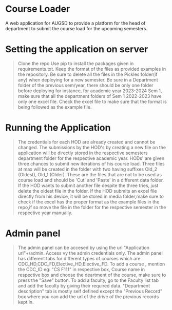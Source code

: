 # Course Loader
A web application for AUGSD to provide a platform for the head of department to submit the course load for the upcoming semesters.

# Setting the application on server
>Clone the repo
>Use pip to install the packages given in requirements.txt.
>Keep the format of the files as provided examples in the repository.
>Be sure to delete all the files in the Pickles folder(if any) when deploying for a new semester.
>Be sure in a Department folder of the previous sem/year, there should be only one folder before deploying for instance, for academic year 2023-2024 Sem 1, make sure that all the department folders of Sem 1 2022-2023 have only one excel file.
>Check the excel file to make sure that the format is being followed as the example file.

# Running the Application
> The credentials for each HOD are already created and cannot be changed.
>The submissions by the HOD's by creating a new file on the application will be directly stored in the respective semesters department folder for the respective academic year.
>HODs' are given three chances to submit new iterations of his course load.
>Three files at max will be created in the folder with two having suffixes Old_2 (Oldest), Old_1 (Older). These are the files that are not to be used as course load and should be 'Cut' and 'Paste' in a different data folder.
>If the HOD wants to submit another file despite the three tries, just delete the oldest file in the folder.
>If the HOD submits an excel file directly from his device, it will be stored in media folder,make sure to check if the excel has the proper format as the example files in the repo,if so move the file in the folder for the respective semester in the respective year manually.

# Admin panel
>The admin panel can be accesed by using the url "Application url"+/admin.
>Access vy the admin credentials only.
>The admin panel has different tabs for different types of courses which are CDC_HD,CDC_FD,Elective_HD,Elective_FD.
>To add a course , mention the CDC_ID eg: "CS F111" in respective box, Course name in respective box and  choose the deartment of the course, make sure to press the "Save" button.
>To add a faculty, go to the Faculty list tab and add the faculty by giving their required data.
>"Department description" tab  is mostly self defined except the "Previous Record" box where you can add the url of the drive of the previous records kept in. 
